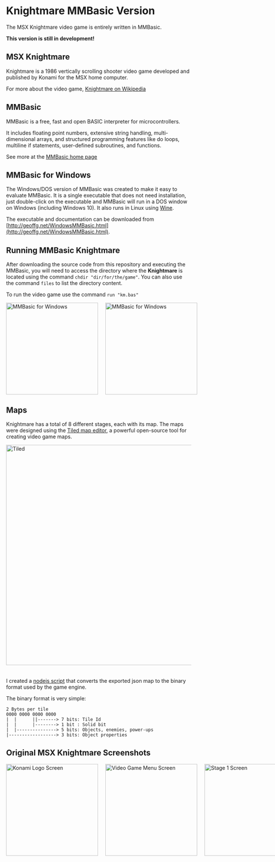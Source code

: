 # Knightmare MMBasic Version

The MSX Knightmare video game is entirely written in MMBasic.

**This version is still in development!**

## MSX Knightmare

Knightmare is a 1986 vertically scrolling shooter video game developed and published by Konami for the MSX home computer.

For more about the video game, [Knightmare on Wikipedia](https://en.wikipedia.org/wiki/Knightmare_(1986_video_game))

## MMBasic

MMBasic is a free, fast and open BASIC interpreter for microcontrollers.

It includes floating point numbers, extensive string handling, multi-dimensional arrays, and structured programming features like do loops, multiline if statements, user-defined subroutines, and functions.

See more at the [MMBasic home page](https://mmbasic.com/)

## MMBasic for Windows

The Windows/DOS version of MMBasic was created to make it easy to evaluate MMBasic. It is a single executable that does not need installation, just double-click on the executable and MMBasic will run in a DOS window on Windows (including Windows 10). It also runs in Linux using [Wine](https://www.winehq.org/).

The executable and documentation can be downloaded from [http://geoffg.net/WindowsMMBasic.html](http://geoffg.net/WindowsMMBasic.html).

## Running MMBasic Knightmare

After downloading the source code from this repository and executing the MMBasic, you will need to access the directory where the **Knightmare** is located using the command ```chdir "dir/for/the/game"```. You can also use the command ```files``` to list the directory content.

To run the video game use the command ```run "km.bas"```

<div style="display: flex; gap: 20px;">
    <image alt="MMBasic for Windows" src="images/mmbasic_windows01.png" width="250px"/>
    <image alt="MMBasic for Windows" src="images/mmbasic_windows02.png" width="250px"/>
</div>

## Maps

Knightmare has a total of 8 different stages, each with its map. The maps were designed using the [Tiled map editor](https://www.mapeditor.org/), a powerful open-source tool for creating video game maps.

<image alt="Tiled" src="images/tiled.png" width="600px" style="margin-bottom: 20px;"/>

I created a [nodejs script](/blob/main/dev/map_converter.js) that converts the exported json map to the binary format used by the game engine.

The binary format is very simple:

```
2 Bytes per tile
0000 0000 0000 0000
|  |      ||-------> 7 bits: Tile Id
|  |      |--------> 1 bit : Solid bit
|  |---------------> 5 bits: Objects, enemies, power-ups
|------------------> 3 bits: Object properties
```

## Original MSX Knightmare Screenshots

<div style="display: flex; gap: 20px;">
    <image alt="Konami Logo Screen" src="images/screen01.png" width="250px"/>
    <image alt="Video Game Menu Screen" src="images/screen02.png" width="250px"/>
    <image alt="Stage 1 Screen" src="images/screen03.png" width="250px"/>
</div>
